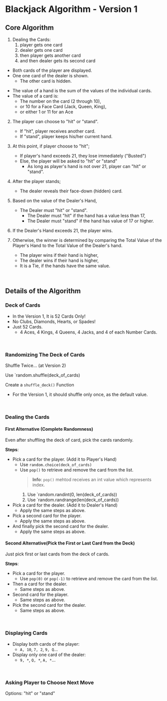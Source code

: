 # Blackjack Algorithm - Version 1

## Core Algorithm

1. Dealing the Cards:
    1. player gets one card
    2. dealer gets one card
    3. then player gets another card
    4. and then dealer gets its second card

- Both cards of the player are displayed.
- One one card of the dealer is shown.
    - The other card is hidden.

* The value of a hand is the sum of the values of the individual cards.
* The value of a card is: 
    * The number on the card (2 through 10),
    * or 10 for a Face Card (Jack, Queen, King),
    * or either 1 or 11 for an Ace

2. The player can choose to "hit" or "stand".
    * If "hit", player receives another card.
    * If "stand", player keeps his/her current hand.

3. At this point, if player choose to "hit";
    * If player's hand exceeds 21, they lose immediately ("Busted")
    * Else, the player will be asked to "hit" or "stand"
        * As long as player's hand is not over 21, player can "hit" or "stand".

4. After the player stands;
    * The dealer reveals their face-down (hidden) card.

5. Based on the value of the Dealer's Hand,
    * The Dealer must "hit" or "stand".
        * The Dealer must "hit" if the hand has a value less than 17,
        * The Dealer must "stand" if the hand has value of 17 or higher.

6. If the Dealer's Hand exceeds 21, the player wins.
7. Otherwise, the winner is determined by comparing the Total Value of the Player's Hand  to the Total Value of the Dealer's hand.
    * The player wins if their hand is higher,
    * The dealer wins if their hand is higher,
    * It is a Tie, if the hands have the same value.

<br>

## Details of the Algorithm

### Deck of Cards

* In the Version 1, It is 52 Cards Only!
* No Clubs, Diamonds, Hearts, or Spades!
* Just 52 Cards.
    * 4 Aces, 4 Kings, 4 Queens, 4 Jacks, and 4 of each Number Cards.

<br>

### Randomizing The Deck of Cards

Shuffle Twice... (at Version 2)

Use `random.shuffle(deck_of_cards)

Create a `shuffle_deck()` Function
- For the Version 1, it should shuffle only once, as the default value.

<br>

### Dealing the Cards

#### First Alternative (Complete Randomness)

Even after shuffling the deck of card, pick the cards randomly.

**Steps**:
- Pick a card for the player. (Add it to Player's Hand)
    - Use `random.choice(deck_of_cards)`
    - Use `pop()` to retrieve and remove the card from the list.
        > **Info**: `pop()` mehtod receives an int value which represents index.
        1. Use `random.randint(0, len(deck_of_cards))
        2. Use `random.randrange(len(deck_of_cards))
- Pick a card for the dealer. (Add it to Dealer's Hand)
    - Apply the same steps as above.
- Pick a second card for the player.
    - Apply the same steps as above.
- And finally pick the second card for the dealer.
    - Apply the same steps as above.

#### Second Alternative(Pick the First or Last Card from the Deck)

Just pick first or last cards from the deck of cards.

**Steps**:
- Pick a card for the player.
    - Use `pop(0)` or `pop(-1)` to retrieve and remove the card from the list.
- Then a card for the dealer.
    - Same steps as above.
- Second card for the player.
    - Same steps as above.
- Pick the second card for the dealer.
    - Same steps as above.

<br>

### Displaying Cards

* Display both cards of the player:
    * `A, 10`, `7, 2`, `9, Q`...
* Display only one card of the dealer:
    * `9, *`, `Q, *`, `A, *`...

<br>

### Asking Player to Choose Next Move

Options: "hit" or "stand"

